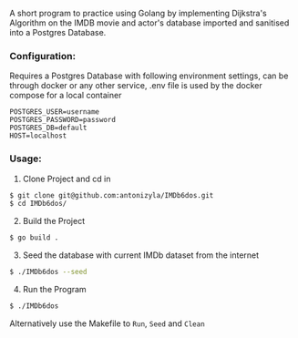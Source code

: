  A short program to practice using Golang by implementing Dijkstra's Algorithm on the IMDB movie and actor's database imported and sanitised into a Postgres Database. 

### Configuration:
Requires a Postgres Database with following environment settings, can be through docker or any other service, .env file is used by the docker compose for a local container
```
POSTGRES_USER=username 
POSTGRES_PASSWORD=password 
POSTGRES_DB=default
HOST=localhost
```
### Usage: 
1. Clone Project and cd in
```bash
$ git clone git@github.com:antonizyla/IMDb6dos.git 
$ cd IMDb6dos/
```

2. Build the Project
```bash
$ go build .
```

3. Seed the database with current IMDb dataset from the internet
```bash
$ ./IMDb6dos --seed
```

4. Run the Program
```bash
$ ./IMDb6dos
```

Alternatively use the Makefile to `Run`, `Seed` and `Clean`
